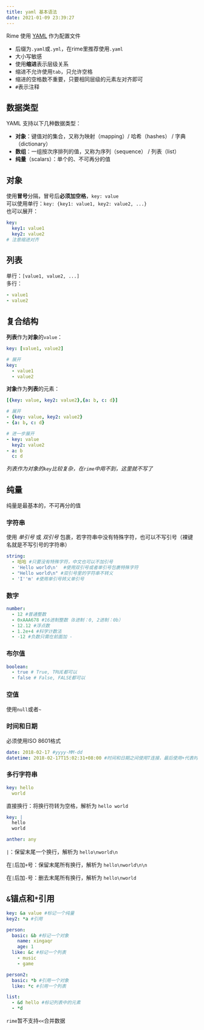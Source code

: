 ```yaml
---
title: yaml 基本语法
date: 2021-01-09 23:39:27
---
```


Rime 使用 [YAML](http://yaml.org/) 作为配置文件

- 后缀为`.yaml`或`.yml`，在rime里推荐使用`.yaml`
- 大小写敏感
- 使用**缩进**表示层级关系
- 缩进不允许使用`tab`，只允许空格
- 缩进的空格数不重要，只要相同层级的元素左对齐即可
- `#`表示注释

## 数据类型

YAML 支持以下几种数据类型：

- **对象**：键值对的集合，又称为映射（mapping）/ 哈希（hashes） / 字典（dictionary）
- **数组**：一组按次序排列的值，又称为序列（sequence） / 列表（list）
- **纯量**（scalars）：单个的、不可再分的值

## 对象

使用**冒号**分隔，冒号后**必须加空格**，`key: value`  
可以使用单行：`key: {key1: value1, key2: value2, ...}`  
也可以展开：  
```yaml
key:
  key1: value1
  key2: value2
# 注意缩进对齐
```

## 列表

单行：`[value1, value2, ...]`  
多行：  
```yaml
- value1
- value2
```

## 复合结构

**列表**作为**对象**的`value`：  
```yaml
key: [value1, value2]

# 展开
key:
  - value1
  - value2
```

**对象**作为**列表**的元素：  
```yaml
[{key: value, key2: value2},{a: b, c: d}]

# 展开
- {key: value, key2: value2}
- {a: b, c: d}

# 进一步展开
- key: value
  key2: value2
- a: b
  c: d
```

*列表作为对象的`key`比较复杂，在`rime`中用不到，这里就不写了*

## 纯量

纯量是最基本的，不可再分的值

### 字符串

使用 *单引号* 或 *双引号* 包裹，若字符串中没有特殊字符，也可以不写引号（裸键名就是不写引号的字符串）
```yaml
string:
  - 哈哈 #只要没有特殊字符，中文也可以不加引号
  - 'Hello world\n'  #使用双引号或者单引号包裹特殊字符
  - "Hello world\n" #双引号里的字符串不转义
  - 'I''m' #使用单引号转义单引号
```

### 数字

```yaml
number:
  - 12 #普通整数
  - 0xAAA678 #16进制整数（8进制：0, 2进制：0b）
  - 12.12 #浮点数
  - 1.2e+4 #科学计数法
  - -12 #负数只需在前面加 - 
```

### 布尔值

```yaml
boolean:
  - true # True, TRUE都可以
  - false # False, FALSE都可以
```

### 空值

使用`null`或者`~`

### 时间和日期

必须使用ISO 8601格式
```yaml
date: 2018-02-17 #yyyy-MM-dd
datetime: 2018-02-17T15:02:31+08:00 #时间和日期之间使用T连接，最后使用+代表时区
```

### 多行字符串

```yaml
key: hello
  world
```
直接换行：将换行符转为空格，解析为 `hello world`

```yaml
key: |
  hello
  world

anther: any
```
`|`：保留末尾一个换行，解析为 `hello\nworld\n`

在`|`后加`+`号：保留末尾所有换行，解析为 `hello\nworld\n\n`

在`|`后加`-`号：删去末尾所有换行，解析为 `hello\nworld`


## `&`锚点和`*`引用

```yaml
key: &a value #标记一个纯量
key2: *a #引用

person: 
  basic: &b #标记一个对象
    name: xingaqr
    age: 1
  like: &c #标记一个列表
    - music
    - game

person2:
  basic: *b #引用一个对象
  like: *c #引用一个列表

list:
  - &d hello #标记列表中的元素
  - *d
```

`rime`暂不支持`<<`合并数据
